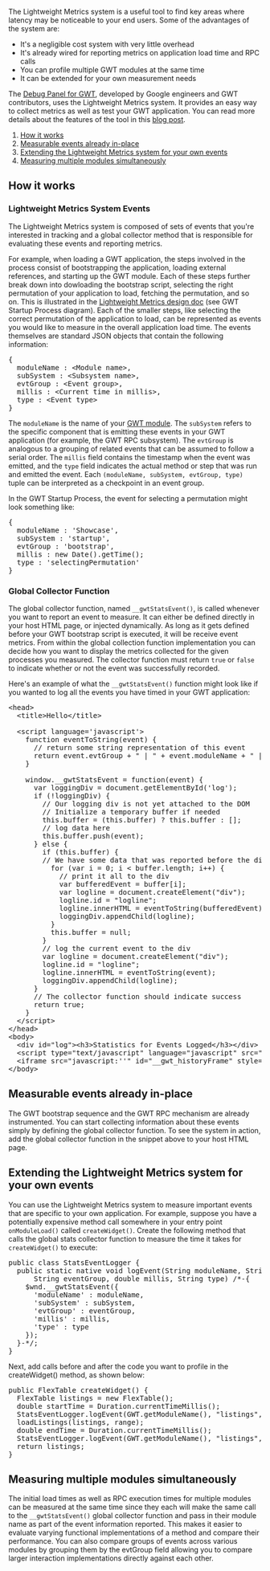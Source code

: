 <p>The Lightweight Metrics system is a useful tool to find key areas where latency may be noticeable to your end users. Some of the advantages of the system are:</p>
<ul>
  <li>It's a negligible cost system with very little overhead</li>
  <li>It's already wired for reporting metrics on application load time and RPC calls</li>
  <li>You can profile multiple GWT modules at the same time</li>
  <li>It can be extended for your own measurement needs</li>
</ul>

<p>The <a href="http://code.google.com/p/gwt-debug-panel/">Debug Panel for GWT</a>, developed by Google engineers and GWT contributors, uses the Lightweight Metrics system.  It provides an easy way to collect metrics as well as test your GWT application. You can read more details about the features of the tool in this <a href="http://googlewebtoolkit.blogspot.com/2009/07/introducing-debug-panel-for-gwt.html">blog post</a>.</p>

<ol class="toc" id="pageToc">
  <li><a href="#how">How it works</a></li>
  <li><a href="#already">Measurable events already in-place</a></li>
  <li><a href="#extending">Extending the Lightweight Metrics system for your own events</a></li>
  <li><a href="#multiple">Measuring multiple modules simultaneously</a></li>
</ol>


<h2 id="how">How it works</h2>

<h3>Lightweight Metrics System Events</h3>

<p>The Lightweight Metrics system is composed of sets of events that you're interested in tracking and a global collector method that is responsible for evaluating these events and reporting metrics.</p>

<p>For example, when loading a GWT application, the steps involved in the process consist of bootstrapping the application, loading external references, and starting up the GWT module. Each of these steps further break down into dowloading the bootstrap script, selecting the right permutation of your application to load, fetching the permutation, and so on. This is illustrated in the <a href="http://code.google.com/p/google-web-toolkit/wiki/LightweightMetricsDesign">Lightweight Metrics design doc</a> (see GWT Startup Process diagram). Each of the smaller steps, like selecting the correct permutation of the application to load, can be represented as events you would like to measure in the overall application load time. The events themselves are standard JSON objects that contain the following information:</p>

<pre class="prettyprint">
{ 
  moduleName : &lt;Module name&gt;,
  subSystem : &lt;Subsystem name&gt;,
  evtGroup : &lt;Event group&gt;,
  millis : &lt;Current time in millis&gt;,
  type : &lt;Event type&gt;
}
</pre>

<p>The <code>moduleName</code> is the name of your <a href="DevGuideOrganizingProjects.html#DevGuideModules">GWT module</a>. The <code>subSystem</code> refers to the specific component that is emitting these events in your GWT application (for example, the GWT RPC subsystem). The <code>evtGroup</code> is analogous to a grouping of related events that can be assumed to follow a serial order. The <code>millis</code> field contains the timestamp when the event was emitted, and the <code>type</code> field indicates the actual method or step that was run and emitted the event. Each <code>(moduleName, subSystem, evtGroup, type)</code> tuple can be interpreted as a checkpoint in an event group.</p>

<p>In the GWT Startup Process, the event for selecting a permutation might look something like:</p>

<pre class="prettyprint">
{ 
  moduleName : 'Showcase',
  subSystem : 'startup',
  evtGroup : 'bootstrap',
  millis : new Date().getTime();
  type : 'selectingPermutation'
}
</pre>

<h3>Global Collector Function</h3>

<p>The global collector function, named <code>__gwtStatsEvent()</code>, is called whenever you want to report an event to measure. It can either be defined directly in your host HTML page, or injected dynamically. As long as it gets defined before your GWT bootstrap script is executed, it will be receive event metrics. From within the global collection function implementation you can decide how you want to display the metrics collected for the given processes you measured. The collector function must return <code>true</code> or <code>false</code> to indicate whether or not the event was successfully recorded.</p>

<p>Here's an example of what the <code>__gwtStatsEvent()</code> function might look like if you wanted to log all the events you have timed in your GWT application:</p>

<pre class="prettyprint">
&lt;head&gt;
  &lt;title&gt;Hello&lt;/title&gt;

  &lt;script language='javascript'&gt;
    function eventToString(event) {
      // return some string representation of this event
      return event.evtGroup + " | " + event.moduleName + " | " + event.subSystem + " | " + event.type + " | " + event.millis;
    }

    window.__gwtStatsEvent = function(event) {
      var loggingDiv = document.getElementById('log');
      if (!loggingDiv) {
        // Our logging div is not yet attached to the DOM
        // Initialize a temporary buffer if needed
        this.buffer = (this.buffer) ? this.buffer : [];
        // log data here
        this.buffer.push(event);
      } else {
        if (this.buffer) {
        // We have some data that was reported before the div was connected
          for (var i = 0; i &lt; buffer.length; i++) {
            // print it all to the div
            var bufferedEvent = buffer[i];
            var logline = document.createElement("div");
            logline.id = "logline";
            logline.innerHTML = eventToString(bufferedEvent);
            loggingDiv.appendChild(logline);
          }
          this.buffer = null;
        }
        // log the current event to the div
        var logline = document.createElement("div");
        logline.id = "logline";
        logline.innerHTML = eventToString(event);
        loggingDiv.appendChild(logline);
      }
      // The collector function should indicate success
      return true;
    }
  &lt;/script&gt;
&lt;/head&gt;
&lt;body&gt;
  &lt;div id="log"&gt;&lt;h3&gt;Statistics for Events Logged&lt;/h3&gt;&lt;/div&gt;
  &lt;script type="text/javascript" language="javascript" src="hello/hello.nocache.js"&gt;&lt;/script&gt;
  &lt;iframe src="javascript:''" id="__gwt_historyFrame" style="position:absolute;width:0;height:0;border:0"&gt;&lt;/iframe&gt;
&lt;/body&gt;
</pre>

<h2 id="already">Measurable events already in-place</h2>

<p>The GWT bootstrap sequence and the GWT RPC mechanism are already instrumented. You can start collecting information about these events simply by defining the global collector function. To see the system in action, add the global collector function in the snippet above to your host HTML page.</p>

<h2 id="extending">Extending the Lightweight Metrics system for your own events</h2>

<p>You can use the Lightweight Metrics system to measure important events that are specific to your own application. For example, suppose you have a potentially expensive method call somewhere in your entry point <code>onModuleLoad()</code> called <code>createWidget()</code>. Create the following method that calls the global stats collector function to measure the time it takes for <code>createWidget()</code> to execute:</p>

<pre class="prettyprint">
public class StatsEventLogger {
  public static native void logEvent(String moduleName, String subSystem,
      String eventGroup, double millis, String type) /*-{
    $wnd.__gwtStatsEvent({
      'moduleName' : moduleName,
      'subSystem' : subSystem,
      'evtGroup' : eventGroup,
      'millis' : millis,
      'type' : type
    });
  }-*/;
}
</pre>

<p>Next, add calls before and after the code you want to profile in the createWidget() method, as shown below:</p>

<pre class="prettyprint">
public FlexTable createWidget() {
  FlexTable listings = new FlexTable();
  double startTime = Duration.currentTimeMillis();
  StatsEventLogger.logEvent(GWT.getModuleName(), "listings", "loadListings", startTime, "begin");
  loadListings(listings, range);
  double endTime = Duration.currentTimeMillis();
  StatsEventLogger.logEvent(GWT.getModuleName(), "listings", "loadListings", endTime, "end");
  return listings;
}
</pre>

<h2 id="multiple">Measuring multiple modules simultaneously</h2>

<p>The initial load times as well as RPC execution times for multiple modules can be measured at the same time since they each will make the same call to the <code>__gwtStatsEvent()</code> global collector function and pass in their module name as part of the event information reported. This makes it easier to evaluate varying functional implementations of a method and compare their performance. You can also compare groups of events across various modules by grouping them by the evtGroup field allowing you to compare larger interaction implementations directly against each other.</p>